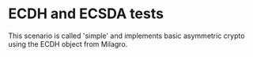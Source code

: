 # ECDH and ECSDA tests

This scenario is called 'simple' and implements basic asymmetric
crypto using the ECDH object from Milagro.
